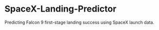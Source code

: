 # SpaceX-Landing-Predictor
Predicting Falcon 9 first-stage landing success using SpaceX launch data.
